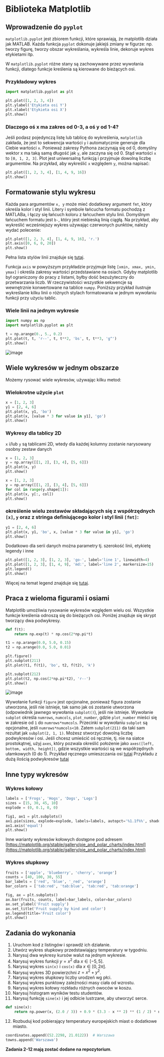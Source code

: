 # Biblioteka Matplotlib

## Wprowadzenie do `pyplot`

`matplotlib.pyplot` jest zbiorem funkcji, które sprawiają, że matplotlib działa jak MATLAB. Każda funkcja `pyplot` dokonuje jakiejś zmiany w figurze: np. tworzy figurę, tworzy obszar wykreślania, wykreśla linie, dekoruje wykres etykietami itp.

W `matplotlib.pyplot` różne stany są zachowywane przez wywołania funkcji, dlatego funkcje kreślenia są kierowane do bieżących osi.

### Przykładowy wykres
```python
import matplotlib.pyplot as plt

plt.plot([1, 2, 3, 4])
plt.ylabel('Etykieta osi Y')
plt.xlabel('Etykieta osi X')
plt.show()
```

### Dlaczego oś x ma zakres od 0-3, a oś y od 1-4?
Jeśli podasz pojedynczą listę lub tablicę do wykreślenia, `matplotlib` zakłada, że jest to sekwencja wartości `y` i automatycznie generuje dla Ciebie wartości `x`. Ponieważ zakresy Pythona zaczynają się od 0, domyślny wektor x ma taką samą długość jak `y`, ale zaczyna się od 0. Stąd wartości `x` to `[0, 1, 2, 3]`.
Plot jest uniwersalną funkcją i przyjmuje dowolną liczbę argumentów. Na przykład, aby wykreślić `x` względem `y`, można napisać:
```python
plt.plot([1, 2, 3, 4], [1, 4, 9, 16])
plt.show()
```

## Formatowanie stylu wykresu

Każda para argumentów `x, y` może mieć dodatkowy argument `fmt`, który określa kolor i styl linii. Litery i symbole łańcucha formatu pochodzą z MATLABa, i łączy się łańcuch koloru z łańcuchem stylu linii. Domyślnym łańcuchem formatu jest `b-`, który jest niebieską linią ciągłą. 
Na przykład, aby wykreślić wcześniejszy wykres używając czerwonych punktów, należy wydać polecenie:

```python
plt.plot([1, 2, 3, 4], [1, 4, 9, 16], 'r.')
plt.axis([0, 6, 0, 20])
plt.show()
```

Pełna lista stylów linii znajduje się [tutaj](https://matplotlib.org/stable/api/_as_gen/matplotlib.pyplot.plot.html).

Funkcja `axis` w powyższym przykładzie przyjmuje listę `[xmin, xmax, ymin, ymax]` i określa zakresy wartości przedstawiane na osiach.
Gdyby matplotlib był ograniczony do pracy z listami, byłby dość bezużyteczny do przetwarzania liczb. W rzeczywistości wszystkie sekwencje są wewnętrznie konwertowane na tablice `numpy`. Poniższy przykład ilustruje wykreślanie kilku linii o różnych stylach formatowania w jednym wywołaniu funkcji przy użyciu tablic.

### Wiele linii na jednym wykresie
```python
import numpy as np
import matplotlib.pyplot as plt

t = np.arange(0., 5., 0.2)
plt.plot(t, t, 'r--', t, t**2, 'bs', t, t**3, 'g^')
plt.show()
```
![image](https://github.com/user-attachments/assets/0fe97029-799e-4f20-b00c-1d4e3a7f411c)


## Wiele wykresów w jednym obszarze

Możemy rysować wiele wykresów, używając kilku metod:

### Wielokrotne użycie `plot`
```python
x = [1, 2, 3]
y1 = [2, 4, 6]
plt.plot(x, y1, 'bo')
plt.plot(x, [value * 3 for value in y1], 'go')
plt.show()
```

### Wykresy dla tablicy 2D
`x` i/lub `y` są tablicami 2D, wtedy dla każdej kolumny zostanie narysowany osobny zestaw danych
```python
x = [1, 2, 3]
y = np.array([[1, 2], [3, 4], [5, 6]])
plt.plot(x, y)
plt.show()
```
```python
x = [1, 2, 3]
y = np.array([[1, 2], [3, 4], [5, 6]])
for col in range(y.shape[1]):
plt.plot(x, y[:, col])
plt.show()
```

### określenie wielu zestawów składających się z współrzędnych `[x]`, `y` oraz z stringa definiującego kolor i styl linii `[fmt]`:
```python
y1 = [2, 4, 6]
plt.plot(x, y1, 'bo', x, [value * 3 for value in y1], 'go')
plt.show()
```
Dodatkowo dla serii danych można parametry tj. szerokość linii, etykietę legendy i inne
```python
plt.plot([1, 2, 3], [1, 2, 3], 'go-', label='line 1', linewidth=4)
plt.plot([1, 2, 3], [1, 4, 9], 'md:', label='line 2', markersize=15)
plt.legend()
plt.show()
```
Więcej na temat legend znajduje się [tutaj](https://matplotlib.org/stable/users/explain/axes/legend_guide.html).

## Praca z wieloma figurami i osiami

Matplotlib umożliwia rysowanie wykresów względem wielu osi. Wszystkie funkcje kreślenia odnoszą się do bieżących osi. Poniżej znajduje się skrypt tworzący dwa podwykresy.

```python
def f(t):
    return np.exp(t) * np.cos(2*np.pi*t)

t1 = np.arange(0.0, 5.0, 0.15)
t2 = np.arange(0.0, 5.0, 0.01)

plt.figure()
plt.subplot(211)
plt.plot(t1, f(t1), 'bo', t2, f(t2), 'k')

plt.subplot(212)
plt.plot(t2, np.cos(2*np.pi*t2), 'r--')
plt.show()
```
![image](https://github.com/user-attachments/assets/9ad2df1c-98d0-41ef-a211-b872e0d1e7d4)

Wywołanie funkcji `figure` jest opcjonalne, ponieważ figura zostanie utworzona, jeśli nie istnieje, tak samo jak oś zostanie utworzona (odpowiednik jawnego wywołania `subplot()`), jeśli nie istnieje. Wywołanie `subplot` określa `numrows`, `numcols`, `plot_number`, gdzie `plot_number` mieści się w zakresie od `1` do `numrows*numcols`. Przecinki w wywołaniu `subplot` są opcjonalne, jeśli `numrows*numcols<10`. Zatem `subplot(211)` da taki sam rezultat jak `subplot(2, 1, 1)`.
Możesz stworzyć dowolną liczbę podwykresów i osi. Jeśli chcesz umieścić oś ręcznie, tj. nie na siatce prostokątnej, użyj `axes`, który pozwala określić położenie jako `axes([left, bottom, width, height])`, gdzie wszystkie wartości są we współrzędnych ułamkowych (0 do 1).
Przykład ręcznego umieszczania osi [tutaj](https://matplotlib.org/stable/_downloads/fbec90da3a9f58258ab121e0d2037693/axes_demo.py)
Przykładu z dużą ilością podwykresów [tutaj](https://matplotlib.org/stable/gallery/subplots_axes_and_figures/subplots_demo.html)

## Inne typy wykresów

### Wykres kołowy
```python
labels = ['Frogs', 'Hogs', 'Dogs', 'Logs']
sizes = [15, 30, 45, 10]
explode = (0, 0.1, 0, 0)

fig1, ax1 = plt.subplots()
ax1.pie(sizes, explode=explode, labels=labels, autopct='%1.1f%%', shadow=True, startangle=90)
ax1.axis('equal')
plt.show()
```
Inne warianty wykresów kołowych dostępne pod adresem [https://matplotlib.org/stable/gallery/pie_and_polar_charts/index.html](https://matplotlib.org/stable/gallery/pie_and_polar_charts/index.html)

### Wykres słupkowy
```python
fruits = ['apple', 'blueberry', 'cherry', 'orange']
counts = [40, 100, 30, 55]
bar_labels = ['red', 'blue', '_red', 'orange']
bar_colors = ['tab:red', 'tab:blue', 'tab:red', 'tab:orange']

fig, ax = plt.subplots()
ax.bar(fruits, counts, label=bar_labels, color=bar_colors)
ax.set_ylabel('Fruit supply')
ax.set_title('Fruit supply by kind and color')
ax.legend(title='Fruit color')
plt.show()
```

## Zadania do wykonania

1. Uruchom kod z listingów i sprawdź ich działanie.
2. Utwórz wykres słupkowy przedstawiający temperatury w tygodniu.
3. Narysuj dwa wykresy kursów walut na jednym wykresie.
4. Narysuj wykres funkcji $y = x^2$ dla $x \in [-5,5]$.
5. Narysuj wykres `sin(x)` i `cos(x)` dla $x \in [0, 2\pi]$.
6. Narysuj wykres 3D powierzchni $z = x^2 + y^2$.
7. Narysuj wykres słupkowy liczby urodzeń wg płci.
8. Narysuj wykres punktowy zależności masy ciała od wzrostu.
9. Narysuj wykres kołowy rozkładu różnych owoców w koszu.
10. Narysuj histogram wyników testu studentów.
11. Narysuj funkcję `sine(x)` i jej odbicie lustrzane, aby utworzyć serce.

```python
def sine(x):
    return np.power(x, (2.0 / 3)) + 0.9 * (3.3 - x ** 2) ** (1 / 2) * np.sin(10 * np.pi * x)
```

12. Rozbuduj kod pobierający temperatury europejskich miast o dodatkowe miasto.

```python
coordinates.append((52.2298, 21.0122))  # Warszawa
towns.append('Warszawa')
```

**Zadania 2-12 mają zostać dodane na repozytorium**.

